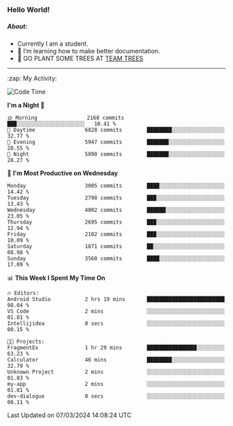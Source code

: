 ### Hello World!

##### About:
- Currently I am a student.
- 🌱 I’m learning how to make better documentation.
- 🌱 GO PLANT SOME TREES AT [TEAM TREES](https://teamtrees.org/)

---
  <summary>:zap: My Activity:</summary>
  
<!--START_SECTION:waka-->
![Code Time](http://img.shields.io/badge/Code%20Time-1%2C297%20hrs%2036%20mins-blue)

**I'm a Night 🦉** 

```text
🌞 Morning                2168 commits        ███░░░░░░░░░░░░░░░░░░░░░░   10.41 % 
🌆 Daytime                6828 commits        ████████░░░░░░░░░░░░░░░░░   32.77 % 
🌃 Evening                5947 commits        ███████░░░░░░░░░░░░░░░░░░   28.55 % 
🌙 Night                  5890 commits        ███████░░░░░░░░░░░░░░░░░░   28.27 % 
```
📅 **I'm Most Productive on Wednesday** 

```text
Monday                   3005 commits        ████░░░░░░░░░░░░░░░░░░░░░   14.42 % 
Tuesday                  2798 commits        ███░░░░░░░░░░░░░░░░░░░░░░   13.43 % 
Wednesday                4802 commits        ██████░░░░░░░░░░░░░░░░░░░   23.05 % 
Thursday                 2695 commits        ███░░░░░░░░░░░░░░░░░░░░░░   12.94 % 
Friday                   2102 commits        ███░░░░░░░░░░░░░░░░░░░░░░   10.09 % 
Saturday                 1871 commits        ██░░░░░░░░░░░░░░░░░░░░░░░   08.98 % 
Sunday                   3560 commits        ████░░░░░░░░░░░░░░░░░░░░░   17.09 % 
```


📊 **This Week I Spent My Time On** 

```text
🔥 Editors: 
Android Studio           2 hrs 19 mins       █████████████████████████   98.04 % 
VS Code                  2 mins              ░░░░░░░░░░░░░░░░░░░░░░░░░   01.81 % 
Intellijidea             0 secs              ░░░░░░░░░░░░░░░░░░░░░░░░░   00.15 % 

🐱‍💻 Projects: 
FragmentEx               1 hr 29 mins        ████████████████░░░░░░░░░   63.23 % 
Calculator               46 mins             ████████░░░░░░░░░░░░░░░░░   32.79 % 
Unknown Project          2 mins              ░░░░░░░░░░░░░░░░░░░░░░░░░   01.83 % 
my-app                   2 mins              ░░░░░░░░░░░░░░░░░░░░░░░░░   01.81 % 
dev-dialogue             0 secs              ░░░░░░░░░░░░░░░░░░░░░░░░░   00.11 % 
```


 Last Updated on 07/03/2024 14:08:24 UTC
<!--END_SECTION:waka-->
